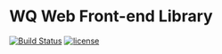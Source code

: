 # WQ Web Front-end Library


[![Build Status](https://travis-ci.org/wuqiang1985/wq-fel.svg?branch=master)](https://travis-ci.org/wuqiang1985/wq-fel)
[![license](https://img.shields.io/github/license/wuqiang1985/wq-fel.svg)]()
